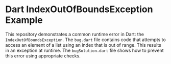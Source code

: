 # Dart IndexOutOfBoundsException Example

This repository demonstrates a common runtime error in Dart: the `IndexOutOfBoundsException`.  The `bug.dart` file contains code that attempts to access an element of a list using an index that is out of range. This results in an exception at runtime. The `bugSolution.dart` file shows how to prevent this error using appropriate checks.